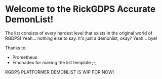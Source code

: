 # Welcome to the RickGDPS Accurate DemonList!

The list consists of every hardest level that exists in the original world of RGDPS!
Yeah... nothing else to say. It's just a demonlist, okay? Yeah... bye!

Thanks to:
- Prometheus
- Emonadeo
for making the list template ;-;

RGDPS PLATFORMER DEMONLIST IS WIP FOR NOW!
